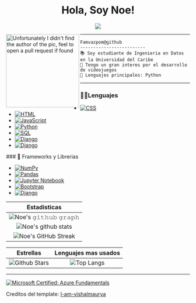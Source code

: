 <h1 align="center">
  Hola, Soy Noe!
</h1>

<!-- Typing SVG by DenverCoder1 - https://github.com/DenverCoder1/readme-typing-svg -->
<p align="center">
  <a href="https://github.com/DenverCoder1/readme-typing-svg"><img src="https://readme-typing-svg.herokuapp.com?lines=GameDev+Python+Student;Developer;Always%20learning%20new%20things&center=true&width=380&height=45"></a>
</p>

<img align="left" src="https://avatars.githubusercontent.com/u/23343285?v=4" alt="Unfortunately I didn't find the author of the pic, feel to open a pull request if found" width="200" />
<hr>

```
Famvazpom@github
-------------------------
📚 Soy estudiante de Ingenieria en Datos en la Universidad del Caribe
📝 Tengo un gran interes por el desarrollo de videojuegos
🌟 Lenguajes principales: Python
```

<hr>

### 👨‍💻Lenguajes

<ul>
    <li>
      <a href="https://github.com/search?q=user%3Famvazpom+is%3Arepo+language%3Acss"><img alt="CSS" src="https://img.shields.io/badge/CSS%20-%231572B6.svg?logo=css3&logoColor=white"></a>
    </li>
    <li>
      <a href="https://github.com/search?q=user%3Famvazpom+is%3Arepo+language%3Ahtml"><img alt="HTML" src="https://img.shields.io/badge/HTML%20-%23E34F26.svg?logo=html5&logoColor=white"></a>
    </li>
    <li>
      <a href="https://github.com/search?q=user%3Famvazpom+is%3Arepo+language%3Ajavascript"><img alt="JavaScript" src="https://img.shields.io/badge/JavaScript%20-%23F7DF1E.svg?logo=javascript&logoColor=black"></a>
    </li>
    <li>
      <a href="https://github.com/search?q=user%3Famvazpom+is%3Arepo+language%3Apython"><img alt="Python" src="https://img.shields.io/badge/Python%20-%2314354C.svg?logo=python&logoColor=white"></a>
    </li>
    <li>
      <a href="https://github.com/search?q=user%3Famvazpom+is%3Arepo+language%3Asql"><img alt="SQL" src="https://img.shields.io/badge/SQL%20-%23025E8C.svg?logo=amazon-dynamodb&logoColor=white"></a>
    </li>
    <li>
      <a href="#"><img alt="Django" src="https://img.shields.io/badge/C%2B%2B-00599C?style=for-the-badge&logo=c%2B%2B&logoColor=white"></a>
    </li>
    <li>
      <a href="#"><img alt="Django" src="https://img.shields.io/badge/C%23-239120?style=for-the-badge&logo=c-sharp&logoColor=white"></a>
    </li>
</ul>
### 🧰 Frameworks y Librerias

<ul>
    <li>
      <a href="#"><img alt="NumPy" src="https://img.shields.io/badge/Numpy%20-%23013243.svg?logo=numpy&logoColor=white"></a>
    </li>
    <li>
      <a href="#"><img alt="Pandas" src="https://img.shields.io/badge/Pandas%20-%23150458.svg?logo=pandas&logoColor=white"></a>
    </li>
    <li>
      <a href="#"><img alt="Jupyter Notebook" src="https://img.shields.io/badge/Made%20with-Jupyter-orange?style=for-the-badge&logo=Jupyter"></a>
    </li>
    <li>
      <a href="#"><img alt="Bootstrap" src="https://img.shields.io/badge/Bootstrap-563D7C?style=for-the-badge&logo=bootstrap&logoColor=white"></a>
    </li>
    <li>
      <a href="#"><img alt="Django" src="https://img.shields.io/badge/Django-092E20?style=for-the-badge&logo=django&logoColor=white"></a>
    </li>
</ul>

|                                                                     Estadisticas                                                                     |
|:------------------------------------------------------------------------------------------------------------------------------------------------------:|
| ![Noe's 𝚐𝚒𝚝𝚑𝚞𝚋 𝚐𝚛𝚊𝚙𝚑](https://activity-graph.herokuapp.com/graph?username=famvazpom&theme=react-dark&hide_border=true&area=true) |
| ![Noe's github stats](https://github-readme-stats.vercel.app/api?username=famvazpom&show_icons=true&theme=algolia)              |
| ![Noe's GitHub Streak](https://github-readme-streak-stats.herokuapp.com/?user=famvazpom&theme=algolia)                    |

|                                                                                                      Estrellas                                                                                                       |                                                           Lenguajes mas usados                                                           |
|:-------------------------------------------------------------------------------------------------------------------------------------------------------------------------------------------------------------------------:|:---------------------------------------------------------------------------------------------------------------------------------:|
| ![Github Stars](https://github-readme-stats.vercel.app/api?username=Famvazpom&show_icons=true&locale=en&count_private=true&hide_rank=true&custom_title=My%20GitHub%20Stats&disable_animations=true&theme=algolia) | ![Top Langs](https://github-readme-stats.vercel.app/api/top-langs/?username=Famvazpom&langs_count=8&theme=algolia&layout=compact) |

------


<!--START_SECTION:badges-->

[![Microsoft Certified: Azure Fundamentals](https://images.credly.com/size/110x110/images/be8fcaeb-c769-4858-b567-ffaaa73ce8cf/image.png)](http://www.credly.com/badges/67f11b22-8743-401e-9abb-c8cdf4f2470a "Microsoft Certified: Azure Fundamentals")
<!--END_SECTION:badges-->

Creditos del template: [I-am-vishalmaurya](https://github.com/I-am-vishalmaurya)
